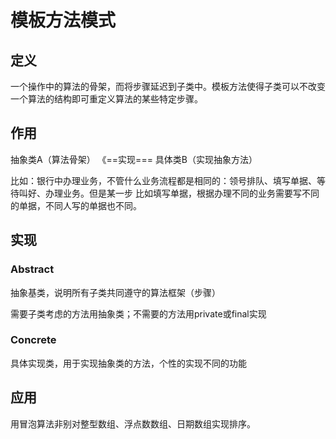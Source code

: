 # 模板方法模式

## 定义

一个操作中的算法的骨架，而将步骤延迟到子类中。模板方法使得子类可以不改变一个算法的结构即可重定义算法的某些特定步骤。

## 作用

抽象类A（算法骨架） 《==实现===  具体类B（实现抽象方法）

比如：银行中办理业务，不管什么业务流程都是相同的：领号排队、填写单据、等待叫好、办理业务。但是某一步 比如填写单据，根据办理不同的业务需要写不同的单据，不同人写的单据也不同。

## 实现

### Abstract

抽象基类，说明所有子类共同遵守的算法框架（步骤）

需要子类考虑的方法用抽象类；不需要的方法用private或final实现

### Concrete

具体实现类，用于实现抽象类的方法，个性的实现不同的功能

## 应用

用冒泡算法非别对整型数组、浮点数数组、日期数组实现排序。
